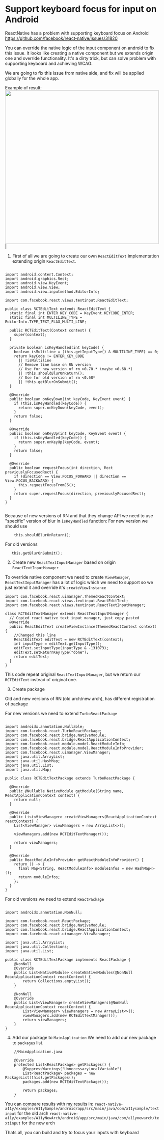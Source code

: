 # Support keyboard focus for input on Android

ReactNative has a problem with supporting keyboard focus on Android
https://github.com/facebook/react-native/issues/31820

You can override the native logic of the input component on android to fix this issue. It looks like creating a native component but we extends origin one and override functionality. It's a dirty trick, but can solve problem with supporting keyboard and achieving WCAG. 

We are going to fix this issue from native side, and fix will be applied globally for the whole app.


Example of result: </br>
<img src="../.github/images/ios-reader.gif" height="500" />|


1. First of all we are going to create our own `ReactEditText` implementation extending origin `ReactEditText`.

```

import android.content.Context;
import android.graphics.Rect;
import android.view.KeyEvent;
import android.view.View;
import android.view.inputmethod.EditorInfo;

import com.facebook.react.views.textinput.ReactEditText;

public class RCTEditText extends ReactEditText {
  static final int ENTER_KEY_CODE = KeyEvent.KEYCODE_ENTER;
  static final int MULTILINE_TYPE = EditorInfo.TYPE_TEXT_FLAG_MULTI_LINE;

  public RCTEditText(Context context) {
    super(context);
  }

  private boolean isKeyHandled(int keyCode) {
    boolean isMultiline = (this.getInputType() & MULTILINE_TYPE) == 0;
    return keyCode != ENTER_KEY_CODE
      || !isMultiline
      // Remove line base on RN version
      // Use for new version of rn >0.70.* (maybe >0.68.*)
      || !this.shouldBlurOnReturn();
      // Use for old version of rn <0.68*
      || !this.getBlurOnSubmit();
  }

  @Override
  public boolean onKeyDown(int keyCode, KeyEvent event) {
    if (this.isKeyHandled(keyCode)) {
      return super.onKeyDown(keyCode, event);
    }
    return false;
  }

  @Override
  public boolean onKeyUp(int keyCode, KeyEvent event) {
    if (this.isKeyHandled(keyCode)) {
      return super.onKeyUp(keyCode, event);
    }
    return false;
  }

  @Override
  public boolean requestFocus(int direction, Rect previouslyFocusedRect) {
    if (direction == View.FOCUS_FORWARD || direction == View.FOCUS_BACKWARD) {
      this.requestFocusFromJS();
    }
    return super.requestFocus(direction, previouslyFocusedRect);
  }
}


```

Because of new versions of RN and that they change API we need to use "specific" version of blur in `isKeyHandled` function:
For new version we should use
```
    this.shouldBlurOnReturn();
```

For old versions 

```
   this.getBlurOnSubmit();
```

2. Create new `ReactTextInputManager` based on origin `ReactTextInputManager`

To override native component we need to create `ViewManager`, `ReactTextInputManager` has a lot of logic which we need to support so we just extend it and override it's `createViewInstance`

```
import com.facebook.react.uimanager.ThemedReactContext;
import com.facebook.react.views.textinput.ReactEditText;
import com.facebook.react.views.textinput.ReactTextInputManager;

class RCTEditTextManager extends ReactTextInputManager {
  // Copied react native text input manager, just copy pasted
  @Override
  public ReactEditText createViewInstance(ThemedReactContext context) {
    //Changed this line
    ReactEditText editText = new RCTEditText(context);
    int inputType = editText.getInputType();
    editText.setInputType(inputType & -131073);
    editText.setReturnKeyType("done");
    return editText;
  }
}
```

This code repeat original `ReactTextInputManager`, but we return our `RCTEditText` instead of original one.

3. Create package

Old and new versions of RN (old arch/new arch), has different registration of package

For new versions we need to extend `TurboReactPackage`
```

import androidx.annotation.Nullable;
import com.facebook.react.TurboReactPackage;
import com.facebook.react.bridge.NativeModule;
import com.facebook.react.bridge.ReactApplicationContext;
import com.facebook.react.module.model.ReactModuleInfo;
import com.facebook.react.module.model.ReactModuleInfoProvider;
import com.facebook.react.uimanager.ViewManager;
import java.util.ArrayList;
import java.util.HashMap;
import java.util.List;
import java.util.Map;

public class RCTEditTextPackage extends TurboReactPackage {

  @Override
  public @Nullable NativeModule getModule(String name, ReactApplicationContext context) {
    return null;
  }

  @Override
  public List<ViewManager> createViewManagers(ReactApplicationContext reactContext) {
    List<ViewManager> viewManagers = new ArrayList<>();

    viewManagers.add(new RCTEditTextManager());

    return viewManagers;
  }

  @Override
  public ReactModuleInfoProvider getReactModuleInfoProvider() {
    return () -> {
      final Map<String, ReactModuleInfo> moduleInfos = new HashMap<>();
      return moduleInfos;
    };
  }
}
```

For old versions we need to extend `ReactPackage`

```

import androidx.annotation.NonNull;

import com.facebook.react.ReactPackage;
import com.facebook.react.bridge.NativeModule;
import com.facebook.react.bridge.ReactApplicationContext;
import com.facebook.react.uimanager.ViewManager;

import java.util.ArrayList;
import java.util.Collections;
import java.util.List;

public class RCTEditTextPackage implements ReactPackage {
    @NonNull
    @Override
    public List<NativeModule> createNativeModules(@NonNull ReactApplicationContext reactContext) {
        return Collections.emptyList();
    }

    @NonNull
    @Override
    public List<ViewManager> createViewManagers(@NonNull ReactApplicationContext reactContext) {
        List<ViewManager> viewManagers = new ArrayList<>();
        viewManagers.add(new RCTEditTextManager());
        return viewManagers;
    }
}
```

4. Add our package to `MainApplication`
We need to add our new package to `packages` list.

``` 
    //MainApplication.java

    @Override
    protected List<ReactPackage> getPackages() {
        @SuppressWarnings("UnnecessaryLocalVariable")
        List<ReactPackage> packages = new PackageList(this).getPackages();
        packages.add(new RCTEditTextPackage());

        return packages;
    }
```

You can compare results with my results in:
`react-native-a11y/examples/A11ySample/android/app/src/main/java/com/a11ysample/textinput` for the old arch
`react-native-a11y/examples/A11yNewArch/android/app/src/main/java/com/a11ynewarch/textinput` for the new arch


Thats all, you can build and try to focus your inputs with keyboard